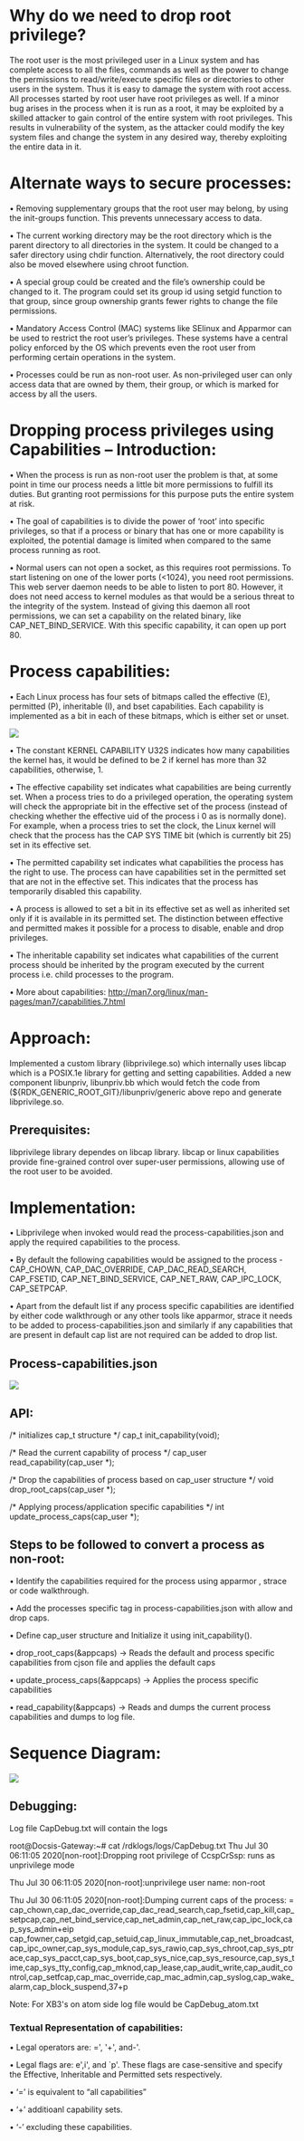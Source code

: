 # Why do we need to drop root privilege?

The root user is the most privileged user in a Linux system and has complete access to all the files, commands as well as the power to change the permissions to read/write/execute specific files or directories to other users in the system. Thus it is easy to damage the system with root access.
All processes started by root user have root privileges as well. If a minor bug arises in the process when it is run as a root, it may be exploited by a skilled attacker to gain control of the entire system with root privileges. This results in vulnerability of the system, as the attacker could modify the key system files and change the system in any desired way, thereby exploiting the entire data in it. 

# Alternate ways to secure processes: 
• Removing supplementary groups that the root user may belong, by using the init-groups function. This prevents unnecessary access to data. 

• The current working directory may be the root directory which is the parent directory to all directories in the system. It could be changed to a safer directory using chdir function. Alternatively, the root directory could also be moved elsewhere using chroot function.

• A special group could be created and the file’s ownership could be changed to it. The program could set its group id using setgid function to that group, since group ownership grants fewer rights to change the file permissions.

• Mandatory Access Control (MAC) systems like SElinux and Apparmor can be used to restrict the root user’s privileges. These systems have a central policy enforced by the OS which prevents even the root user from performing certain operations in the system.

• Processes could be run as non-root user. As non-privileged user can only access data that are owned by them, their group, or which is marked for access by all the users.

# Dropping process privileges using Capabilities – Introduction:

• When the process is run as non-root user the problem is that, at some point in time our process needs a little bit more permissions to fulfill its duties. But granting root permissions for this purpose puts the entire system at risk.

• The goal of capabilities is to divide the power of ‘root’ into specific privileges, so that if a process or binary that has one or more capability is exploited, the potential damage is limited when compared to the same process running as root.

• Normal users can not open a socket, as this requires root permissions. To start listening on one of the lower ports (<1024), you need root permissions. This web server daemon needs to be able to listen to port 80. However, it does not need access to kernel modules as that would be a serious threat to the integrity of the system. Instead of giving this daemon all root permissions, we can set a capability on the related binary, like CAP_NET_BIND_SERVICE. With this specific capability, it can open up port 80. 


# Process capabilities:
• Each Linux process has four sets of bitmaps called the effective (E), permitted (P), inheritable (I), and bset capabilities. Each capability is implemented as a bit in each of these bitmaps, which is either set or unset.

![](images/kernel_cap_struct_header.png)

• The constant KERNEL CAPABILITY U32S indicates how many capabilities the kernel has, it would be defined to be 2 if kernel has more than 32 capabilities, otherwise, 1. 

• The effective capability set indicates what capabilities are being currently set. When a process tries to do a privileged operation, the operating system will check the appropriate bit in the effective set of the process (instead of checking whether the effective uid of the process i 0 as is normally done). For example, when a process tries to set the clock, the Linux kernel will check that the process has the CAP SYS TIME bit (which is currently bit 25) set in its effective set. 

• The permitted capability set indicates what capabilities the process has the right to use. The process can have capabilities set in the permitted set that are not in the effective set. This indicates that the process has temporarily disabled this capability. 

• A process is allowed to set a bit in its effective set as well as inherited set only if it is available in its permitted set. The distinction between effective and permitted makes it possible for a process to disable, enable and drop privileges. 

• The inheritable capability set indicates what capabilities of the current process should be inherited by the program executed by the current process i.e. child processes to the program. 

• More about capabilities: http://man7.org/linux/man-pages/man7/capabilities.7.html

# Approach: 

Implemented a custom library (libprivilege.so) which internally uses libcap which is a POSIX.1e library for getting and setting capabilities. Added a new component libunpriv, libunpriv.bb which would fetch the code from (${RDK_GENERIC_ROOT_GIT}/libunpriv/generic above repo and generate libprivilege.so.

## Prerequisites:
libprivilege library dependes on libcap library. libcap or linux capabilities provide fine-grained control over super-user permissions, allowing use of the root user to be avoided.

# Implementation:

• Libprivilege when invoked would read the process-capabilities.json and apply the required capabilities to the process. 

• By default the following capabilities would be assigned to the process - CAP_CHOWN, CAP_DAC_OVERRIDE, CAP_DAC_READ_SEARCH, CAP_FSETID, CAP_NET_BIND_SERVICE, CAP_NET_RAW, CAP_IPC_LOCK, CAP_SETPCAP.

• Apart from the default list if any process specific capabilities are identified by either code walkthrough or any other tools like apparmor, strace it needs to be added to process-capabilities.json and similarly if any capabilities that are present in default cap list are not required can be added to drop list.


## Process-capabilities.json

![](images/process-capabilities.png)

## API:
/* initializes cap_t structure */ 
cap_t init_capability(void);

/* Read the current capability of process */ 
cap_user read_capability(cap_user *);

/* Drop the capabilities of process based on cap_user structure */ 
void drop_root_caps(cap_user *);

/* Applying process/application specific capabilities */ 
int update_process_caps(cap_user *);

## Steps to be followed to convert a process as non-root:
• Identify the capabilities required for the process using apparmor , strace or code walkthrough.

• Add the processes specific tag in process-capabilities.json with allow and drop caps.

• Define cap_user structure and Initialize it using init_capability().

• drop_root_caps(&appcaps) -> Reads the default and process specific capabilities from cjson file and applies the default caps

• update_process_caps(&appcaps) -> Applies the process specific capabilities

• read_capability(&appcaps) -> Reads and dumps the current process capabilities and dumps to log file.

# Sequence Diagram:

![](images/SequenceDiagram.png)

## Debugging:

Log file CapDebug.txt will contain the logs 

root@Docsis-Gateway:~# cat /rdklogs/logs/CapDebug.txt 
Thu Jul 30 06:11:05 2020[non-root]:Dropping root privilege of CcspCrSsp: runs as unprivilege mode 

Thu Jul 30 06:11:05 2020[non-root]:unprivilege user name: non-root 

Thu Jul 30 06:11:05 2020[non-root]:Dumping current caps of the process: = cap_chown,cap_dac_override,cap_dac_read_search,cap_fsetid,cap_kill,cap_setpcap,cap_net_bind_service,cap_net_admin,cap_net_raw,cap_ipc_lock,cap_sys_admin+eip cap_fowner,cap_setgid,cap_setuid,cap_linux_immutable,cap_net_broadcast,cap_ipc_owner,cap_sys_module,cap_sys_rawio,cap_sys_chroot,cap_sys_ptrace,cap_sys_pacct,cap_sys_boot,cap_sys_nice,cap_sys_resource,cap_sys_time,cap_sys_tty_config,cap_mknod,cap_lease,cap_audit_write,cap_audit_control,cap_setfcap,cap_mac_override,cap_mac_admin,cap_syslog,cap_wake_alarm,cap_block_suspend,37+p

Note: For XB3's on atom side log file would be CapDebug_atom.txt

### Textual Representation of capabilities:    
• Legal operators are: =', '+', and-'.

• Legal flags are: e',i', and `p'. These flags are case-sensitive and specify the Effective, Inheritable and Permitted sets respectively.

• ‘=’ is equivalent to “all capabilities”

• ‘+’ additioanl capability sets.

• ‘-’ excluding these capabilities.

